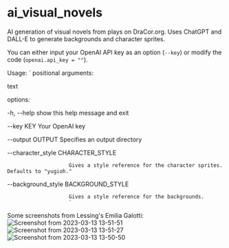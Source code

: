 # ai_visual_novels
AI generation of visual novels from plays on DraCor.org. Uses ChatGPT and DALL-E to generate backgrounds and character sprites.

You can either input your OpenAI API key as an option (`--key`) or modify the code (`openai.api_key = ""`). 

Usage:
`
positional arguments:

  text

options:

  -h, --help            show this help message and exit
  
  --key KEY             Your OpenAI key
  
  --output OUTPUT       Specifies an output directory
  
  --character_style CHARACTER_STYLE
  
                        Gives a style reference for the character sprites. Defaults to "yugioh."
                        
  --background_style BACKGROUND_STYLE
  
                        Gives a style reference for the backgrounds.
                        `


Some screenshots from Lessing's Emilia Galotti:
![Screenshot from 2023-03-13 13-51-51](https://user-images.githubusercontent.com/127442578/224787010-aaba4d56-5b87-4305-9fc7-b5c16258541b.jpg)
![Screenshot from 2023-03-13 13-51-27](https://user-images.githubusercontent.com/127442578/224787145-99a849c4-cc48-463c-b88a-16f390cbec0a.png)
![Screenshot from 2023-03-13 13-50-50](https://user-images.githubusercontent.com/127442578/224787350-574fc373-6d0f-4eb2-8e42-7204b2f09994.png)
